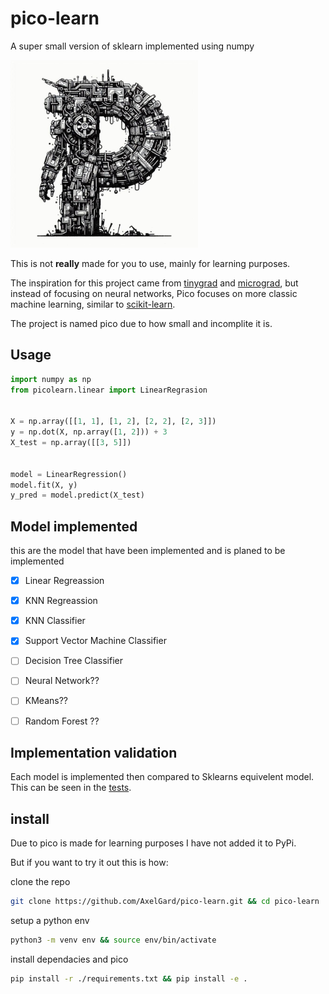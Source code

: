 # pico-learn
A super small version of sklearn implemented using numpy


<img src="https://raw.githubusercontent.com/AxelGard/pico-learn/master/doc/pico.jpeg" alt="drawing" style="width:300px;"/>

This is not **really** made for you to use, mainly for learning purposes.

The inspiration for this project came from [tinygrad](https://github.com/tinygrad/tinygrad) and [micrograd](https://github.com/karpathy/micrograd), but instead of focusing on neural networks, Pico focuses on more classic machine learning, similar to [scikit-learn](https://github.com/scikit-learn/scikit-learn).

The project is named pico due to how small and incomplite it is. 

## Usage 

```python
import numpy as np
from picolearn.linear import LinearRegrasion 


X = np.array([[1, 1], [1, 2], [2, 2], [2, 3]])
y = np.dot(X, np.array([1, 2])) + 3
X_test = np.array([[3, 5]])


model = LinearRegression()
model.fit(X, y)
y_pred = model.predict(X_test)

```

## Model implemented

this are the model that have been implemented and is planed to be implemented

- [x] Linear Regreassion
- [x] KNN Regreassion
- [x] KNN Classifier 
- [x] Support Vector Machine Classifier
- [ ] Decision Tree Classifier
- [ ] Neural Network?? 
- [ ] KMeans??
- [ ] Random Forest ??


## Implementation validation 

Each model is implemented then compared to Sklearns equivelent model. 
This can be seen in the [tests](https://github.com/AxelGard/pico-learn/tree/master/test).

## install 

Due to pico is made for learning purposes I have not added it to PyPi.

But if you want to try it out this is how: 

clone the repo 
```bash
git clone https://github.com/AxelGard/pico-learn.git && cd pico-learn
```

setup a python env
```bash
python3 -m venv env && source env/bin/activate
```

install dependacies and pico 
```bash
pip install -r ./requirements.txt && pip install -e .
```


